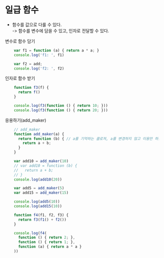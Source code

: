 # 일급 함수
- 함수를 값으로 다룰 수 있다.  
  -> 함수를 변수에 담을 수 있고, 인자로 전달할 수 있다.

변수로 함수 담기
``` javascript
    var f1 = function (a) { return a * a; }
    console.log('f1: ', f1)

    var f2 = add;
    console.log('f2: ', f2)
```

인자로 함수 받기
``` javascript
    function f3(f) {
      return f()
    }

    console.log(f3(function () { return 10; }))
    console.log(f3(function () { return 20; }))
```

응용하기(add_maker)
``` javascript
    // add_maker
    function add_maker(a) {
      return function (b) { // a를 기억하는 클로져, a를 변경하지 않고 이용만 하는 순수 함수
        return a + b;
      }
    }

    var add10 = add_maker(10)
    // var add10 = function (b) {
    //   return a + b;
    // }
    console.log(add10(20))

    var add5 = add_maker(5)
    var add15 = add_maker(15)

    console.log(add5(10))
    console.log(add15(10))

    function f4(f1, f2, f3) {
      return f3(f1() + f2())
    }

    console.log(f4(
      function () { return 2; },
      function () { return 1; },
      function (a) { return a * a }
    ))
```